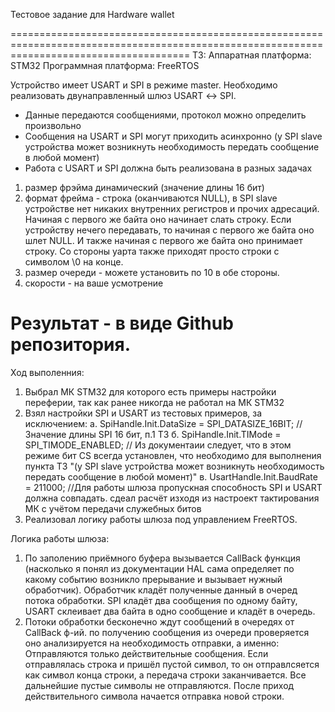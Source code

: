 Тестовое задание для Hardware wallet

===========================================================================================================================================
ТЗ:
Аппаратная платформа: STM32
Программная платформа: FreeRTOS

Устройство имеет USART и SPI в режиме master. Необходимо реализовать двунаправленный шлюз USART ↔ SPI.

- Данные передаются сообщениями, протокол можно определить произвольно
- Сообщения на USART и SPI могут приходить асинхронно (у SPI slave устройства может возникнуть необходимость передать сообщение в любой момент)
- Работа с USART и SPI должна быть реализована в разных задачах

1) размер фрэйма динамический (значение длины 16 бит)
2) формат фрейма - строка (оканчиваются NULL), в SPI slave устройстве нет никаких внутренних регистров и прочих адресаций. Начиная с первого же байта оно начинает слать строку. Если устройству нечего передавать, то начиная с первого же байта оно шлет NULL. И также начиная с первого же байта оно принимает строку.
Со стороны уарта также приходят просто строки с символом \0 на  конце.
3) размер очереди - можете установить по 10 в обе стороны.
4) скорости - на ваше усмотрение

Результат - в виде Github репозитория.
===========================================================================================================================================

Ход выполенния:
1) Выбрал МК STM32 для которого есть примеры настройки переферии, так как ранее никогда не работал на МК STM32
2) Взял настройки SPI и USART из тестовых примеров, за исключением:
    а.   SpiHandle.Init.DataSize = SPI_DATASIZE_16BIT; //Значение длины SPI 16 бит, п.1 ТЗ
    б.   SpiHandle.Init.TIMode = SPI_TIMODE_ENABLED; // Из документаии следует, что в этом режиме бит CS всегда установлен, что необходимо для выполнения пункта ТЗ "(у SPI slave устройства может возникнуть необходимость передать сообщение в любой момент)"
    в.   UsartHandle.Init.BaudRate = 211000; //Для работы шлюза пропускная способность SPI и USART должна совпадать. сдеал расчёт изходя из настроект тактирования МК с учётом передачи служебных битов
3) Реализовал логику работы шлюза под управлением FreeRTOS.

Логика работы шлюза:
1) По заполению приёмного буфера вызывается CallBack функция (насколько я понял из документации HAL сама определяет по какому событию возникло прерывание и вызывает нужный обработчик).
Обработчик кладёт полученные данный в очеред потока обработки. SPI кладёт два сообщения по одному байту, USART склеивает два байта в одно сообщение и кладёт в очередь.
2) Потоки обработки бесконечно ждут сообщений в очередях от CallBack ф-ий. по получению сообщения из очереди проверяется оно анализируется на необходимость отправки, а именно:
Отправляются только действительные сообщения. Если отправлялась строка и пришёл пустой символ, то он отправлсяется как символ конца строки, а передача строки заканчивается.
Все дальнейшие пустые символы не отправляются. После приход действительного символа начается отправка новой строки.
